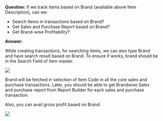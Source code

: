 **Question:** If we track items based on Brand (available above Item Description), can we:

*   Search Items in transactions based on Brand?
*   Get Sales and Purchase Report based on Brand?
*   Get Brand-wise Profitability?

**Answer:**

While creating transactions, for searching items, we can also type Brand and have search result based on Brand. To ensure if works, brand should be in the Search Field of Item master.

![](https://docs.erpnext.com/files/Qyr09os.png)

Brand will be fetched in selection of Item Code in all the core sales and purchase transactions. Later, you should be able to get Brandwise Sales and purchase report from Report Builder for each sales and purchase transaction.

Also, you can avail gross profit based on Brand.

![](https://docs.erpnext.com/files/dcYYtHj.png)